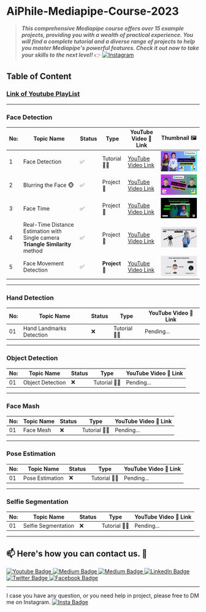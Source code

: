 # AiPhile-Mediapipe-Course-2023
>
> ***This comprehensive Mediapipe course offers over 15 example projects, providing you with a wealth of practical experience. You will find a complete tutorial and a diverse range of projects to help you master Mediapipe's powerful features. Check it out now to take your skills to the next level!*** 👉   <a href="https://www.youtube.com/c/aiphile"><img alt="Instagram" src="https://img.shields.io/badge/YouTube-red?style=for-the-badge&logo=youtube&logoColor=white"  width="80"> </a>

## **Table of Content**

### [Link of Youtube PlayList](https://www.youtube.com/watch?v=FsVAvgR9ifY&list=PLJ958Ls6nowW0tgwl1yoL2oF90PeevFvG)

---

### Face Detection

| No: | Topic Name                                                                       | Status | Type         | YouTube Video 🎥 Link                              | Thumbnail 🖼️                                                                           |
|-----|----------------------------------------------------------------------------------|--------|--------------|----------------------------------------------------|----------------------------------------------------------------------------------------|
| 1   | Face Detection                                                                   | ✅      | Tutorial 👨‍🏫 | [YouTube Video Link](https://youtu.be/FsVAvgR9ifY) | <img src="/Thumbnail_Images/Face_Detection-1.png" width="220px">                       |
| 2   | Blurring the Face 🐵                                                             | ✅      | Project 🚧   | [YouTube Video Link](https://youtu.be/E91EjA4nkKg) | <img src="/Thumbnail_Images/Face_Detection-2.png" width="220px">                       |
| 3   | Face Time                                                                        | ✅      | Project 🚧   | [YouTube Video Link](https://youtu.be/PSnoLNzo-9g) | <img src="/Thumbnail_Images/Face-Time-3.png" width="220px">                            |
| 4   | Real-Time Distance Estimation with Single camera  **Triangle Similarity** method | ✅     | Project 🚧   | [YouTube Video Link](https://youtu.be/B-ziI5Bplug) | <img src="/Thumbnail_Images/Face_Detection_and_Distance_Estimation.png" width="220px"> |
| 5   | Face Movement Detection  | ✅      | **Project** 🚧                                          |             [YouTube Video Link](https://youtu.be/B0K0J7FuG5M)           | <img src="/Thumbnail_Images/Face_movment_detection.png" width="220px">
---

### Hand Detection

| No: | Topic Name               | Status | Type         | YouTube Video 🎥 Link |
|-----|--------------------------|--------|--------------|-----------------------|
| 01  | Hand Landmarks Detection | ❌      | Tutorial 👨‍🏫 | Pending...            |
---

### Object Detection

| No: | Topic Name               | Status | Type         | YouTube Video 🎥 Link |
|-----|--------------------------|--------|--------------|-----------------------|
| 01  | Object Detection | ❌      | Tutorial 👨‍🏫 | Pending...            |
---

### Face Mash

| No: | Topic Name | Status | Type         | YouTube Video 🎥 Link |
|-----|------------|--------|--------------|-----------------------|
| 01  | Face Mesh  | ❌      | Tutorial 👨‍🏫 | Pending...            |
---

### Pose Estimation

| No: | Topic Name      | Status | Type         | YouTube Video 🎥 Link |
|-----|-----------------|--------|--------------|-----------------------|
| 01  | Pose Estimation | ❌      | Tutorial 👨‍🏫 | Pending...            |
---

### Selfie Segmentation

| No: | Topic Name          | Status | Type         | YouTube Video 🎥 Link |
|-----|---------------------|--------|--------------|-----------------------|
| 01  | Selfie Segmentation | ❌      | Tutorial 👨‍🏫 | Pending...            |

---

## 📫 Here's how you can contact us. :wave:

   <div id="badges">

 <!-- Youtube Badge -->
  <a href="https://www.youtube.com/c/aiphile">
    <img src="https://img.shields.io/badge/YouTube-red?style=for-the-badge&logo=youtube&logoColor=white" alt="Youtube Badge"/>
  </a>

<!-- Instagram Badge  -->
  <a href="https://www.instagram.com/aiphile17">
    <img src="https://img.shields.io/badge/Instagram-purple?style=for-the-badge&logo=Instagram&logoColor=white" alt="Medium Badge"/>

<!-- Medium Badge  -->
  <a href="https://medium.com/@aiphile">
    <img src="https://img.shields.io/badge/Medium-black?style=for-the-badge&logo=Medium&logoColor=white" alt="Medium Badge"/>
  </a>

<!-- LinkedIn Badge -->
  <a href="https://www.linkedin.com/company/aiphile">
    <img src="https://img.shields.io/badge/LinkedIn-blue?style=for-the-badge&logo=linkedin&logoColor=white" alt="LinkedIn Badge"/>
  </a>

  <!-- Twitter Badge  -->
  <a href="https://twitter.com/ai_phile">
    <img src="https://img.shields.io/badge/Twitter-blue?style=for-the-badge&logo=twitter&logoColor=white" alt="Twitter Badge"/>
  </a>

  <!-- Face book badge  -->
  <a href="https://web.facebook.com/AIPhile17">
    <img src="https://img.shields.io/badge/Facebook-blue?style=for-the-badge&logo=Facebook&logoColor=white" alt="Facebook Badge"/>
  </a>

</div>

---
I case you have any question, or you need help in project, please free to  DM me on Instagram.   <a href="https://www.instagram.com/aiphile17">
    <img src="https://img.shields.io/badge/Instagram-purple?style=for-the-badge&logo=Instagram&logoColor=white" height=20  alt="Insta Badge"/>

